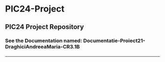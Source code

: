 # PIC24-Project
PIC24 Project Repository
----

### See the Documentation named: Documentatie-Proiect21-DraghiciAndreeaMaria-CR3.1B
###
-----
